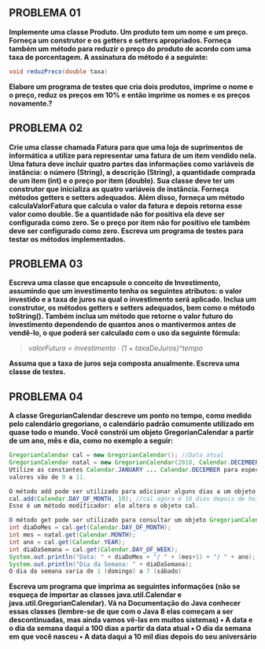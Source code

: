 ## PROBLEMA 01
**Implemente uma classe Produto. Um produto tem um nome e um preço. Forneça um construtor
e os getters e setters apropriados. Forneça também um método para reduzir o preço do produto
de acordo com uma taxa de porcentagem. A assinatura do método é a seguinte:**

```java
void reduzPreco(double taxa)
```

**Elabore um programa de testes que cria dois produtos, imprime o nome e o preço, reduz os
preços em 10% e então imprime os nomes e os preços novamente.?**

## PROBLEMA 02
**Crie uma classe chamada Fatura para que uma loja de suprimentos de informática a utilize para
representar uma fatura de um item vendido nela. Uma fatura deve incluir quatro partes das
informações como variáveis de instância: o número (String), a descrição (String), a quantidade
comprada de um item (int) e o preço por item (double). Sua classe deve ter um construtor que
inicializa as quatro variáveis de instância. Forneça métodos getters e setters adequados. Além
disso, forneça um método calculaValorFatura que calcula o valor da fatura e depois retorna
esse valor como double. Se a quantidade não for positiva ela deve ser configurada como zero.
Se o preço por item não for positivo ele também deve ser configurado como zero.
Escreva um programa de testes para testar os métodos implementados.**

## PROBLEMA 03
**Escreva uma classe que encapsule o conceito de Investimento, assumindo que um investimento
tenha os seguintes atributos: o valor investido e a taxa de juros na qual o investimento será
aplicado. Inclua um construtor, os métodos getters e setters adequados, bem como o método
toString(). Também inclua um método que retorne o valor futuro do investimento dependendo
de quantos anos o mantivermos antes de vendê-lo, o que poderá ser calculado com o uso da
seguinte fórmula:**

> *valorFuturo = investimento ∙ (1 + taxaDeJuros)^tempo*

**Assuma que a taxa de juros seja composta anualmente. Escreva uma classe de testes.**

## PROBLEMA 04
**A classe GregorianCalendar descreve um ponto no tempo, como medido pelo calendário
gregoriano, o calendário padrão comumente utilizado em quase todo o mundo. Você constrói um
objeto GregorianCalendar a partir de um ano, mês e dia, como no exemplo a seguir:**

```java
GregorianCalendar cal = new GregorianCalendar(); //Data atual
GregorianCalendar natal = new GregorianCalendar(2018, Calendar.DECEMBER, 25);
Utilize as constantes Calendar.JANUARY ... Calendar.DECEMBER para especificar o mês. Os
valores vão de 0 a 11.

O método add pode ser utilizado para adicionar alguns dias a um objeto GregorianCalendar:
cal.add(Calendar.DAY_OF_MONTH, 10); //cal agora é 10 dias depois de hoje
Esse é um método modificador: ele altera o objeto cal.

O método get pode ser utilizado para consultar um objeto GregorianCalendar:
int diaDoMes = cal.get(Calendar.DAY_OF_MONTH);
int mes = natal.get(Calendar.MONTH);
int ano = cal.get(Calendar.YEAR);
int diaDaSemana = cal.get(Calendar.DAY_OF_WEEK);
System.out.println("Data: " + diaDoMes + "/ " + (mes+1) + "/ " + ano);
System.out.println("Dia da Semana: " + diaDaSemana);
O dia da semana varia de 1 (domingo) a 7 (sábado)
```

**Escreva um programa que imprima as seguintes informações (não se esqueça de importar as
classes java.util.Calendar e java.util.GregorianCalendar). Vá na Documentação do
Java conhecer essas classes (lembre-se de que com o Java 8 elas começam a ser
descontinuadas, mas ainda vamos vê-las em muitos sistemas)
▪ A data e o dia da semana daqui a 100 dias a partir da data atual
▪ O dia da semana em que você nasceu
▪ A data daqui a 10 mil dias depois do seu aniversário**
